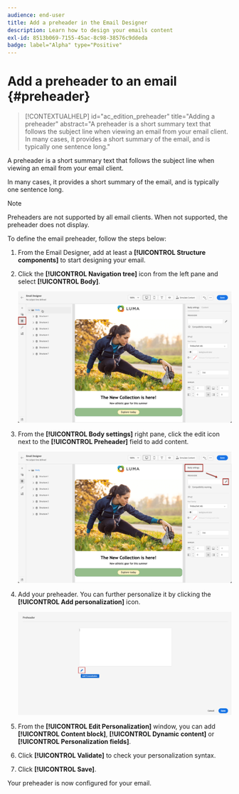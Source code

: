 ```yaml
---
audience: end-user
title: Add a preheader in the Email Designer
description: Learn how to design your emails content
exl-id: 8513b069-7155-45ac-8c98-38576c9ddeda
badge: label="Alpha" type="Positive"
---
```

# Add a preheader to an email {#preheader}

>[!CONTEXTUALHELP]
>id="ac_edition_preheader"
>title="Adding a preheader"
>abstract="A preheader is a short summary text that follows the subject line when viewing an email from your email client. In many cases, it provides a short summary of the email, and is typically one sentence long."

A preheader is a short summary text that follows the subject line when viewing an email from your email client. 

In many cases, it provides a short summary of the email, and is typically one sentence long. 

>[!NOTE]
>
>Preheaders are not supported by all email clients. When not supported, the preheader does not display.

To define the email preheader, follow the steps below:

1. From the Email Designer, add at least a **[!UICONTROL Structure components]** to start designing your email.

1. Click the **[!UICONTROL Navigation tree]** icon from the left pane and select **[!UICONTROL Body]**.

    ![](assets/preheader_body.png)

1. From the **[!UICONTROL Body settings]** right pane, click the edit icon next to the **[!UICONTROL Preheader]** field to add content.

    ![](assets/preheader_body_settings.png)

1. Add your preheader. You can further personalize it by clicking the **[!UICONTROL Add personalization]** icon.

    ![](assets/preheader_3.png)

1. From the **[!UICONTROL Edit Personalization]** window, you can add **[!UICONTROL Content block]**, **[!UICONTROL Dynamic content]** or **[!UICONTROL Personalization fields]**.

1. Click **[!UICONTROL Validate]** to check your personalization syntax.

1. Click **[!UICONTROL Save]**.

Your preheader is now configured for your email.
